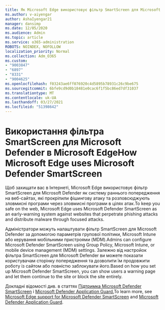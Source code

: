 ```yaml
---
title: Як Microsoft Edge використовує фільтр SmartScreen для Microsoft Defender?
ms.author: v-aiyengar
author: AshaIyengar21
manager: dansimp
ms.date: 12/05/2020
ms.audience: Admin
ms.topic: article
ms.service: o365-administration
ROBOTS: NOINDEX, NOFOLLOW
localization_priority: Normal
ms.collection: Adm_O365
ms.custom:
- "9003847"
- "6897"
- "8331"
- "9004625"
ms.openlocfilehash: f03243ae6ff076920c4d5895b78931c26c9be675
ms.sourcegitcommit: 6bfe9cd9d0b18481e0cac6f1f5bc86ed7df31037
ms.translationtype: MT
ms.contentlocale: uk-UA
ms.lasthandoff: 03/27/2021
ms.locfileid: "51398642"
---
```

# <a name="how-microsoft-edge-uses-microsoft-defender-smartscreen"></a><span data-ttu-id="fae1d-102">Використання фільтра SmartScreen для Microsoft Defender в Microsoft Edge</span><span class="sxs-lookup"><span data-stu-id="fae1d-102">How Microsoft Edge uses Microsoft Defender SmartScreen</span></span>

<span data-ttu-id="fae1d-103">Щоб захищати вас в Інтернеті, Microsoft Edge використовує фільтр SmartScreen для Microsoft Defender як систему раннього попередження на веб-сайтах, які прокріпили фішингову атаку та розповсюджують зловмисні програми через зловмисні програми в цілях атак.</span><span class="sxs-lookup"><span data-stu-id="fae1d-103">To keep you safe on the web, Microsoft Edge uses Microsoft Defender SmartScreen as an early-warning system against websites that perpetrate phishing attacks and distribute malware through focused attacks.</span></span>

<span data-ttu-id="fae1d-104">Адміністратори можуть налаштувати фільтр SmartScreen для Microsoft Defender за допомогою параметрів групової політики, Microsoft Intune або керування мобільними пристроями (MDM).</span><span class="sxs-lookup"><span data-stu-id="fae1d-104">Admins can configure Microsoft Defender SmartScreen using Group Policy, Microsoft Intune, or mobile device management (MDM) settings.</span></span> <span data-ttu-id="fae1d-105">Залежно від настройок фільтра SmartScreen для Microsoft Defender ви можете показати користувачам сторінку попередження та дозволити їм продовжити роботу із сайтом або повністю заблокувати його.</span><span class="sxs-lookup"><span data-stu-id="fae1d-105">Based on how you set up Microsoft Defender SmartScreen, you can show users a warning page and let them continue to the site or block the site entirely.</span></span>

<span data-ttu-id="fae1d-106">Докладні відомості див. в статтях [Підтримка Microsoft Defender SmartScreen](https://go.microsoft.com/fwlink/?linkid=2133081) і [Microsoft Defender Application Guard.](https://go.microsoft.com/fwlink/?linkid=2132839)</span><span class="sxs-lookup"><span data-stu-id="fae1d-106">To learn more, see [Microsoft Edge support for Microsoft Defender SmartScreen](https://go.microsoft.com/fwlink/?linkid=2133081) and [Microsoft Defender Application Guard](https://go.microsoft.com/fwlink/?linkid=2132839).</span></span>